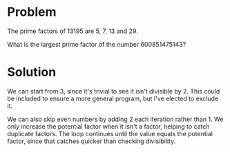# Problem

The prime factors of 13195 are 5, 7, 13 and 29.

What is the largest prime factor of the number 600851475143?

# Solution

We can start from 3, since it's trivial to see it isn't divisible by 2.
This could be included to ensure a more general program, but I've elected to exclude it.

We can also skip even numbers by adding 2 each iteration rather than 1.
We only increase the potential factor when it isn't a factor, helping to catch duplicate factors.
The loop continues until the value equals the potential factor, since that catches quicker than checking divisibility.